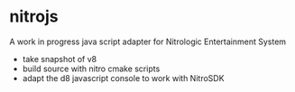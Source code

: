 # nitrojs

A work in progress java script adapter for Nitrologic Entertainment System

* take snapshot of v8 
* build source with nitro cmake scripts
* adapt the d8 javascript console to work with NitroSDK
